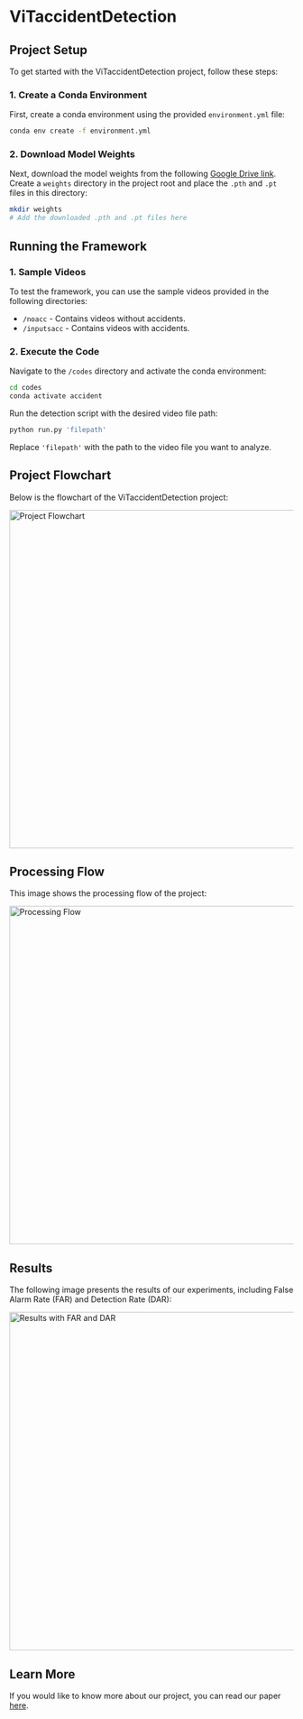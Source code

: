 
# ViTaccidentDetection

## Project Setup

To get started with the ViTaccidentDetection project, follow these steps:

### 1. Create a Conda Environment

First, create a conda environment using the provided `environment.yml` file:

```bash
conda env create -f environment.yml
```

### 2. Download Model Weights

Next, download the model weights from the following [Google Drive link](https://drive.google.com/file/d/1FMyGcv0ICwDxROhaP0-G-hxd3oOiDyaA/view?usp=sharing). Create a `weights` directory in the project root and place the `.pth` and `.pt` files in this directory:

```bash
mkdir weights
# Add the downloaded .pth and .pt files here
```

## Running the Framework

### 1. Sample Videos

To test the framework, you can use the sample videos provided in the following directories:

- `/noacc` - Contains videos without accidents.
- `/inputsacc` - Contains videos with accidents.

### 2. Execute the Code

Navigate to the `/codes` directory and activate the conda environment:

```bash
cd codes
conda activate accident
```

Run the detection script with the desired video file path:

```bash
python run.py 'filepath'
```

Replace `'filepath'` with the path to the video file you want to analyze.

## Project Flowchart

Below is the flowchart of the ViTaccidentDetection project:

<img src="https://drive.google.com/uc?id=1rwKqou3WE0tmrKBsCWzuV7eI2UUMRcwM&export=view" alt="Project Flowchart" width="600"/>

## Processing Flow

This image shows the processing flow of the project:

<img src="https://drive.google.com/uc?id=1h9Uwbql1RZrZF2fi3ZgXf4GBz57UToCk&export=view" alt="Processing Flow" width="600"/>

## Results

The following image presents the results of our experiments, including False Alarm Rate (FAR) and Detection Rate (DAR):

<img src="https://drive.google.com/uc?id=19uxbV3ml92DXTb_NwARbp8zvTpBV48pY&export=view" alt="Results with FAR and DAR" width="600"/>

## Learn More

If you would like to know more about our project, you can read our paper [here](https://dx.doi.org/10.21203/rs.3.rs-3903862/v1).
